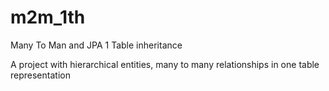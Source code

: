 # m2m_1th
Many To Man and JPA 1 Table inheritance 

A project with hierarchical entities, many to many relationships in one table representation
